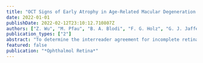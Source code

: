 ```yaml
---
title: "OCT Signs of Early Atrophy in Age-Related Macular Degeneration: Interreader Agreement: Classification of Atrophy Meetings Report 6"
date: 2022-01-01
publishDate: 2022-02-12T23:10:12.710807Z
authors: ["Z. Wu", "M. Pfau", "B. A. Blodi", "F. G. Holz", "G. J. Jaffe", "S. Liakopoulos", "S. R. Sadda", "G. Staurenghi", "E. Bjelopera", "T. Brown", "P. Chang", "J. Choong", "G. Corradetti", "F. Corvi", "A. Domalpally", "C. Hurtenbach", "M. G. Nittala", "A. Olson", "J. W. Pak", "J. Pappe", "M. Saßmannshausen", "C. Skalak", "S. Thiele", "R. H. Guymer", "S. Schmitz-Valckenberg"]
publication_types: ["2"]
abstract: "To determine the interreader agreement for incomplete retinal pigment epithelium (RPE) and outer retinal atrophy (iRORA) and complete RPE and outer retinal atrophy (cRORA) and their related features in age-related macular degeneration (AMD). Interreader agreement study. Twelve readers from 6 reading centers. After formal training, readers qualitatively assessed 60 OCT B-scans from 60 eyes with AMD for 9 individual features associated with early atrophy and performed 7 different annotations to quantify the spatial extent of OCT features within regions of interest. The qualitative and quantitative features were used to derive the presence of iRORA and cRORA and also in an exploratory analysis to examine if agreement could be improved using different combinations of features to define OCT atrophy. ) for qualitatively graded OCT features and classification of iRORA and cRORA, and smallest real difference (SRD) for quantitatively graded OCT features. = 0.68; P = 0.013). Assessment of iRORA and cRORA, and most of their associated features, can be performed relatively consistently and robustly. A refined combination of features to define early atrophy could further improve interreader agreement."
featured: false
publication: "*Ophthalmol Retina*"
---
```


